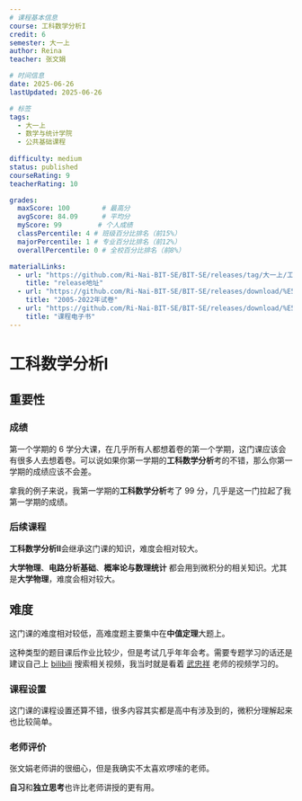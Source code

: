 ```yaml
---
# 课程基本信息
course: 工科数学分析I
credit: 6
semester: 大一上
author: Reina
teacher: 张文娟

# 时间信息
date: 2025-06-26
lastUpdated: 2025-06-26

# 标签
tags: 
  - 大一上
  - 数学与统计学院
  - 公共基础课程
  
difficulty: medium
status: published
courseRating: 9
teacherRating: 10

grades:
  maxScore: 100        # 最高分
  avgScore: 84.09      # 平均分
  myScore: 99         # 个人成绩
  classPercentile: 4 # 班级百分比排名（前15%）
  majorPercentile: 1 # 专业百分比排名（前12%）  
  overallPercentile: 0 # 全校百分比排名（前8%）

materialLinks:
  - url: "https://github.com/Ri-Nai-BIT-SE/BIT-SE/releases/tag/大一上/工科数学分析I/"
    title: "release地址"
  - url: "https://github.com/Ri-Nai-BIT-SE/BIT-SE/releases/download/%E5%A4%A7%E4%B8%80%E4%B8%8A/2005-2022-Papers.zip"
    title: "2005-2022年试卷"
  - url: "https://github.com/Ri-Nai-BIT-SE/BIT-SE/releases/download/%E5%A4%A7%E4%B8%80%E4%B8%8A/Ebook.pdf"
    title: "课程电子书"
---
```


# 工科数学分析I

## 重要性

### 成绩

第一个学期的 6 学分大课，在几乎所有人都想着卷的第一个学期，这门课应该会有很多人去想着卷。可以说如果你第一学期的**工科数学分析**考的不错，那么你第一学期的成绩应该不会差。

拿我的例子来说，我第一学期的**工科数学分析**考了 99 分，几乎是这一门拉起了我第一学期的成绩。


### 后续课程

**工科数学分析II**会继承这门课的知识，难度会相对较大。

**大学物理**、**电路分析基础**、**概率论与数理统计** 都会用到微积分的相关知识。尤其是**大学物理**，难度会相对较大。

## 难度

这门课的难度相对较低，高难度题主要集中在**中值定理**大题上。

这种类型的题目课后作业比较少，但是考试几乎年年会考。需要专题学习的话还是建议自己上 [bilibili](https://www.bilibili.com/) 搜索相关视频，我当时就是看着 [武忠祥](https://space.bilibili.com/688379639) 老师的视频学习的。

### 课程设置

这门课的课程设置还算不错，很多内容其实都是高中有涉及到的，微积分理解起来也比较简单。

### 老师评价

张文娟老师讲的很细心，但是我确实不太喜欢啰嗦的老师。

**自习**和**独立思考**也许比老师讲授的更有用。


